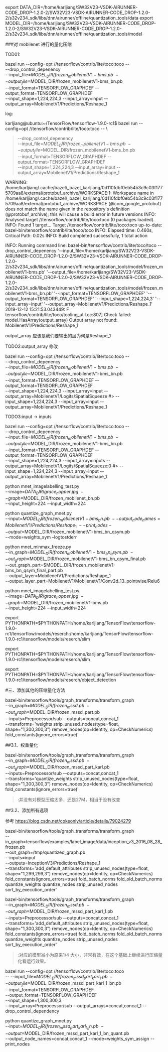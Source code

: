 export DATA_DIR=/home/karljiang/SW32V23-VSDK-AIRUNNER-CODE_DROP-1.2.0-2/SW32V23-VSDK-AIRUNNER-CODE_DROP-1.2.0-2/s32v234_sdk/libs/dnn/airunner/offline/quantization_tools/data
export MODEL_DIR=/home/karljiang/SW32V23-VSDK-AIRUNNER-CODE_DROP-1.2.0-2/SW32V23-VSDK-AIRUNNER-CODE_DROP-1.2.0-2/s32v234_sdk/libs/dnn/airunner/offline/quantization_tools/model


###对 mobilenet 进行的量化压缩



TOD01:

bazel run --config=opt //tensorflow/contrib/lite/toco:toco -- \
 --drop_control_depenency \
 --input_file=$MODEL_DIR/frozen_mobilenetV1-bms.pb \
 --output_file=$MODEL_DIR/frozen_mobilenetV1-bms_bn.pb \
 --input_format=TENSORFLOW_GRAPHDEF --output_format=TENSORFLOW_GRAPHDEF \
 --input_shape=1,224,224,3 --input_array=input --output_array=MobilenetV1/Predictions/Reshape_1


log:

karljiang@ubuntu:~/TensorFlow/tensorflow-1.9.0-rc1$ bazel run --config=opt //tensorflow/contrib/lite/toco:toco -- \
>  --drop_control_depenency \
>  --input_file=$MODEL_DIR/frozen_mobilenetV1-bms.pb \
>  --output_file=$MODEL_DIR/frozen_mobilenetV1-bms_bn.pb \
>  --input_format=TENSORFLOW_GRAPHDEF --output_format=TENSORFLOW_GRAPHDEF \
>  --input_shape=1,224,224,3 --input_array=input --output_array=MobilenetV1/Predictions/Reshape_1

WARNING: /home/karljiang/.cache/bazel/_bazel_karljiang/0d110fdbf0eb54b3c9c03f1775709aa8/external/protobuf_archive/WORKSPACE:1: Workspace name in /home/karljiang/.cache/bazel/_bazel_karljiang/0d110fdbf0eb54b3c9c03f1775709aa8/external/protobuf_archive/WORKSPACE (@com_google_protobuf) does not match the name given in the repository's definition (@protobuf_archive); this will cause a build error in future versions
INFO: Analysed target //tensorflow/contrib/lite/toco:toco (0 packages loaded).
INFO: Found 1 target...
Target //tensorflow/contrib/lite/toco:toco up-to-date:
  bazel-bin/tensorflow/contrib/lite/toco/toco
INFO: Elapsed time: 0.460s, Critical Path: 0.02s
INFO: Build completed successfully, 1 total action

INFO: Running command line: bazel-bin/tensorflow/contrib/lite/toco/toco --drop_control_depenency '--input_file=/home/karljiang/SW32V23-VSDK-AIRUNNER-CODE_DROP-1.2.0-2/SW32V23-VSDK-AIRUNNER-CODE_DROP-1.2.0-2/s32v234_sdk/libs/dnn/airunner/offline/quantization_tools/model/frozen_mobilenetV1-bms.pb' '--output_file=/home/karljiang/SW32V23-VSDK-AIRUNNER-CODE_DROP-1.2.0-2/SW32V23-VSDK-AIRUNNER-CODE_DROP-1.2.0-2/s32v234_sdk/libs/dnn/airunner/offline/quantization_tools/model/frozen_mobilenetV1-bms_bn.pb' '--input_format=TENSORFLOW_GRAPHDEF' '--output_format=TENSORFLOW_GRAPHDEF' '--input_shape=1,224,224,3' '--input_array=input' '--output_array=MobilenetV1/Predictions/Reshape_1'
2019-12-12 15:21:53.043449: F tensorflow/contrib/lite/toco/tooling_util.cc:807] Check failed: model.HasArray(output_array) Output array not found: MobilenetV1/Predictions/Reshape_1




output_array 应该是我们要输出的层为何是Reshape_1



TODO2:output_array 修改 


bazel run --config=opt //tensorflow/contrib/lite/toco:toco -- \
 --drop_control_depenency \
 --input_file=$MODEL_DIR/frozen_mobilenetV1-bms.pb \
 --output_file=$MODEL_DIR/frozen_mobilenetV1-bms_bn.pb \
 --input_format=TENSORFLOW_GRAPHDEF --output_format=TENSORFLOW_GRAPHDEF \
 --input_shape=1,224,224,3 --input_array=input --output_array=MobilenetV1/Logits/SpatialSqueeze
#>  --input_shape=1,224,224,3 --input_array=input --output_array=MobilenetV1/Predictions/Reshape_1



TODO3:input -> inputs 


bazel run --config=opt //tensorflow/contrib/lite/toco:toco -- \
 --drop_control_depenency \
 --input_file=$MODEL_DIR/frozen_mobilenetV1-bms.pb \
 --output_file=$MODEL_DIR/frozen_mobilenetV1-bms_bn.pb \
 --input_format=TENSORFLOW_GRAPHDEF --output_format=TENSORFLOW_GRAPHDEF \
 --input_shape=1,224,224,3 --input_array=inputs --output_array=MobilenetV1/Logits/SpatialSqueeze:0
#>  --input_shape=1,224,224,3 --input_array=input --output_array=MobilenetV1/Predictions/Reshape_1















python mnet_imagelabelling_test.py \
 --image=$DATA_DIR/grace_hopper.jpg \
 --graph=$MODEL_DIR/frozen_mobilenet_bn.pb \
 --input_height=224 --input_width=224
 
 
 python quantize_graph_mnet.py \
 --input=$MODEL_DIR/frozen_mobilenetV1-bms_bn.pb \
--output_node_names=MobilenetV1/Predictions/Reshape_1 \
 --print_nodes --output=$MODEL_DIR/frozen_mobilenetV1-bms_bn_qsym.pb \
 --mode=weights_sym –logtostderr


python mnet_minmax_freeze.py \
--in_graph=$MODEL_DIR/frozen_mobilenetV1-bms_bn_qsym.pb \
--out_graph=$MODEL_DIR/frozen_mobilenetV1-bms_bn_qsym_final.pb \
--out_graph_part=$MODEL_DIR/frozen_mobilenetV1-bms_bn_qsym_final_part.pb \
--output_layer=MobilenetV1/Predictions/Reshape_1 \
--output_layer_part=MobilenetV1/MobilenetV1/Conv2d_13_pointwise/Relu6




python mnet_imagelabelling_test.py \
--image=$DATA_DIR/grace_hopper.jpg  \
--graph=$MODEL_DIR/frozen_mobilenetV1-bms.pb  \
--input_height=224 --input_width=224



export PYTHONPATH=$PYTHONPATH:/home/karljiang/TensorFlow/tensorflow-1.9.0-rc1/tensorflow/models/reserch:/home/karljiang/TensorFlow/tensorflow-1.9.0-rc1/tensorflow/models/reserch/slim

export PYTHONPATH=$PYTHONPATH:/home/karljiang/TensorFlow/tensorflow-1.9.0-rc1/tensorflow/models/reserch/slim

export PYTHONPATH=$PYTHONPATH:/home/karljiang/TensorFlow/tensorflow-1.9.0-rc1/tensorflow/models/reserch/object_detection



#三、添加其他的压缩量化方法


bazel-bin/tensorflow/tools/graph_transforms/transform_graph \
--in_graph=$MODEL_DIR/frozen_mssd.pb \
--out_graph=$MODEL_DIR/frozen_mssd_part.pb \
--inputs=Preprocessor/sub --outputs=concat,concat_1 \
--transforms='weights strip_unused_nodes(type=float, shape="1,300,300,3") remove_nodes(op=Identity, op=CheckNumerics) fold_constants(ignore_errors=true)'

##3.1、权重量化

bazel-bin/tensorflow/tools/graph_transforms/transform_graph \
--in_graph=$MODEL_DIR/frozen_mssd.pb \
--out_graph=$MODEL_DIR/frozen_mssd_part_karl.pb \
--inputs=Preprocessor/sub --outputs=concat,concat_1 \
--transforms='quantize_weights strip_unused_nodes(type=float, shape="1,300,300,3") remove_nodes(op=Identity, op=CheckNumerics) fold_constants(ignore_errors=true)'


>:并没有对模型压缩太多，还是27M，相当于没有改变


##3.2、添加所有选项

参考 https://blog.csdn.net/cokeonly/article/details/79024279 

bazel-bin/tensorflow/tools/graph_transforms/transform_graph \
  --in_graph=tensorflow/examples/label_image/data/inception_v3_2016_08_28_frozen.pb \
  --out_graph=/tmp/quantized_graph.pb \
  --inputs=input \
  --outputs=InceptionV3/Predictions/Reshape_1 \
  --transforms='add_default_attributes strip_unused_nodes(type=float, shape="1,299,299,3")
    remove_nodes(op=Identity, op=CheckNumerics) fold_constants(ignore_errors=true)
    fold_batch_norms fold_old_batch_norms quantize_weights quantize_nodes
    strip_unused_nodes sort_by_execution_order'
	

bazel-bin/tensorflow/tools/graph_transforms/transform_graph \
--in_graph=$MODEL_DIR/frozen_mssd.pb \
--out_graph=$MODEL_DIR/frozen_mssd_part_karl_1.pb \
--inputs=Preprocessor/sub --outputs=concat,concat_1 \
--transforms='add_default_attributes strip_unused_nodes(type=float, shape="1,300,300,3")
    remove_nodes(op=Identity, op=CheckNumerics) fold_constants(ignore_errors=true)
    fold_batch_norms fold_old_batch_norms quantize_weights quantize_nodes
    strip_unused_nodes sort_by_execution_order'	
	

>:对应的模型减小为原来1/4 大小，非常有效，在这个基础上继续进行压缩量化看运行效果。


bazel run --config=opt //tensorflow/contrib/lite/toco:toco \
-- --input_file=$MODEL_DIR/frozen_mssd_part_karl_1.pb \
--output_file=$MODEL_DIR/frozen_mssd_part_karl_1_bn.pb \
--input_format=TENSORFLOW_GRAPHDEF \
--output_format=TENSORFLOW_GRAPHDEF \
--input_shape=1,300,300,3 \
--input_array=Preprocessor/sub --output_arrays=concat,concat_1 --drop_control_dependency



python quantize_graph_mnet.py \
--input=$MODEL_DIR/frozen_mssd_part_karl_1_bn.pb \
--output=$MODEL_DIR/frozen_mssd_part_karl_1_bn_quant.pb \
--output_node_names=concat,concat_1 --mode=weights_sym_assign --print_nodes








